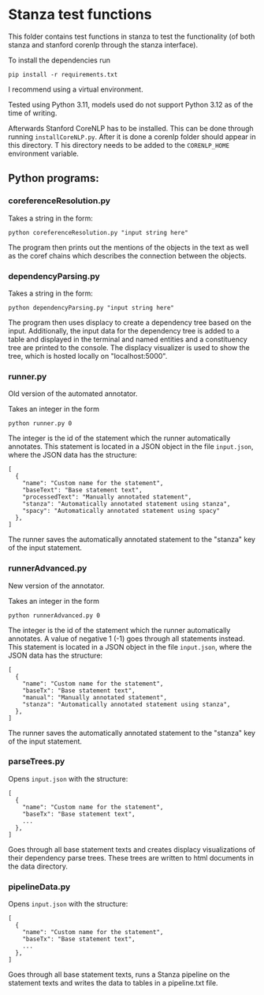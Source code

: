# Stanza test functions

This folder contains test functions in stanza to test the functionality 
(of both stanza and stanford corenlp through the stanza interface).

To install the dependencies run

`pip install -r requirements.txt`

I recommend using a virtual environment.

Tested using Python 3.11, models used do not support Python 3.12 as of the time of writing.

Afterwards Stanford CoreNLP has to be installed. 
This can be done through running `installCoreNLP.py`.
After it is done a corenlp folder should appear in this directory. T
his directory needs to be added to the `CORENLP_HOME` environment variable.

## Python programs:

### coreferenceResolution.py
Takes a string in the form:

`python coreferenceResolution.py "input string here"`

The program then prints out the mentions of the objects in the text as well as the coref chains 
which describes the connection between the objects.

### dependencyParsing.py
Takes a string in the form:

`python dependencyParsing.py "input string here"`

The program then uses displacy to create a dependency tree based on the input.
Additionally, the input data for the dependency tree is added to a table 
and displayed in the terminal and named entities and a constituency tree are 
printed to the console.
The displacy visualizer is used to show the tree, which is hosted locally on "localhost:5000".

### runner.py

Old version of the automated annotator.

Takes an integer in the form

`python runner.py 0`

The integer is the id of the statement which the runner automatically annotates. 
This statement is located in a JSON object in the file 
`input.json`, where the JSON data has the structure:

```
[
  {
    "name": "Custom name for the statement",
    "baseText": "Base statement text",
    "processedText": "Manually annotated statement",
    "stanza": "Automatically annotated statement using stanza",
    "spacy": "Automatically annotated statement using spacy"
  },
]
```

The runner saves the automatically annotated statement to the "stanza" key of the input statement.

### runnerAdvanced.py

New version of the annotator.

Takes an integer in the form

`python runnerAdvanced.py 0`

The integer is the id of the statement which the runner automatically annotates. 
A value of negative 1 (-1) goes through all statements instead.
This statement is located in a JSON object in the file 
`input.json`, where the JSON data has the structure:

```
[
  {
    "name": "Custom name for the statement",
    "baseTx": "Base statement text",
    "manual": "Manually annotated statement",
    "stanza": "Automatically annotated statement using stanza",
  },
]
```

The runner saves the automatically annotated statement to the "stanza" key of the input statement.

### parseTrees.py

Opens `input.json` with the structure:

```
[
  {
    "name": "Custom name for the statement",
    "baseTx": "Base statement text",
    ...
  },
]
```

Goes through all base statement texts and creates displacy visualizations of 
their dependency parse trees. These trees are written to html documents in the data directory.

### pipelineData.py

Opens `input.json` with the structure:

```
[
  {
    "name": "Custom name for the statement",
    "baseTx": "Base statement text",
    ...
  },
]
```

Goes through all base statement texts, runs a Stanza pipeline on the statement texts and writes
the data to tables in a pipeline.txt file.